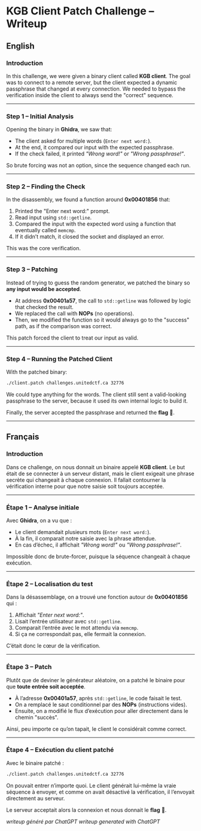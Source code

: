 # KGB Client Patch Challenge – Writeup

## English

### Introduction
In this challenge, we were given a binary client called **KGB client**.
The goal was to connect to a remote server, but the client expected a dynamic passphrase that changed at every connection.
We needed to bypass the verification inside the client to always send the "correct" sequence.

---

### Step 1 – Initial Analysis
Opening the binary in **Ghidra**, we saw that:
- The client asked for multiple words (`Enter next word:`).
- At the end, it compared our input with the expected passphrase.
- If the check failed, it printed *"Wrong word!"* or *"Wrong passphrase!"*.

So brute forcing was not an option, since the sequence changed each run.

---

### Step 2 – Finding the Check
In the disassembly, we found a function around **0x00401856** that:
1. Printed the "Enter next word:" prompt.
2. Read input using `std::getline`.
3. Compared the input with the expected word using a function that eventually called `memcmp`.
4. If it didn’t match, it closed the socket and displayed an error.

This was the core verification.

---

### Step 3 – Patching
Instead of trying to guess the random generator, we patched the binary so **any input would be accepted**.

- At address **0x00401a57**, the call to `std::getline` was followed by logic that checked the result.
- We replaced the call with **NOPs** (no operations).
- Then, we modified the function so it would always go to the "success" path, as if the comparison was correct.

This patch forced the client to treat our input as valid.

---

### Step 4 – Running the Patched Client
With the patched binary:
```bash
./client.patch challenges.unitedctf.ca 32776
```

We could type anything for the words.
The client still sent a valid-looking passphrase to the server, because it used its own internal logic to build it.

Finally, the server accepted the passphrase and returned the **flag** 🎉.

---

## Français

### Introduction
Dans ce challenge, on nous donnait un binaire appelé **KGB client**.
Le but était de se connecter à un serveur distant, mais le client exigeait une phrase secrète qui changeait à chaque connexion.
Il fallait contourner la vérification interne pour que notre saisie soit toujours acceptée.

---

### Étape 1 – Analyse initiale
Avec **Ghidra**, on a vu que :
- Le client demandait plusieurs mots (`Enter next word:`).
- À la fin, il comparait notre saisie avec la phrase attendue.
- En cas d’échec, il affichait *"Wrong word!"* ou *"Wrong passphrase!"*.

Impossible donc de brute-forcer, puisque la séquence changeait à chaque exécution.

---

### Étape 2 – Localisation du test
Dans la désassemblage, on a trouvé une fonction autour de **0x00401856** qui :
1. Affichait *"Enter next word:"*.
2. Lisait l’entrée utilisateur avec `std::getline`.
3. Comparait l’entrée avec le mot attendu via `memcmp`.
4. Si ça ne correspondait pas, elle fermait la connexion.

C’était donc le cœur de la vérification.

---

### Étape 3 – Patch
Plutôt que de deviner le générateur aléatoire, on a patché le binaire pour que **toute entrée soit acceptée**.

- À l’adresse **0x00401a57**, après `std::getline`, le code faisait le test.
- On a remplacé le saut conditionnel par des **NOPs** (instructions vides).
- Ensuite, on a modifié le flux d’exécution pour aller directement dans le chemin "succès".

Ainsi, peu importe ce qu’on tapait, le client le considérait comme correct.

---

### Étape 4 – Exécution du client patché
Avec le binaire patché :
```bash
./client.patch challenges.unitedctf.ca 32776
```

On pouvait entrer n’importe quoi.
Le client générait lui-même la vraie séquence à envoyer, et comme on avait désactivé la vérification, il l’envoyait directement au serveur.

Le serveur acceptait alors la connexion et nous donnait le **flag** 🎉.

*writeup généré par ChatGPT*
*writeup generated with ChatGPT*
